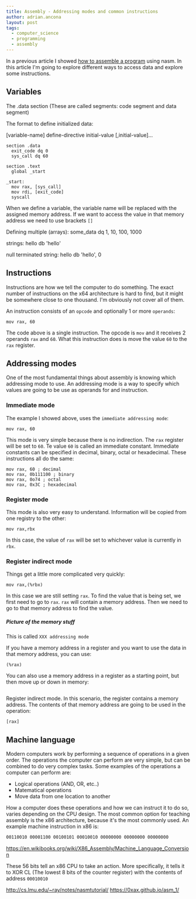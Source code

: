 ```yaml
---
title: Assembly - Addressing modes and common instructions
author: adrian.ancona
layout: post
tags:
  - computer_science
  - programming
  - assembly
---
```


In a previous article I showed [how to assemble a program](/2019/01/introduction-to-assembly-assembling-a-program/) using nasm. In this article I'm going to explore different ways to access data and explore some instructions.

## Variables

The .data section (These are called segments: code segment and data segment)

The format to define initialized data:

[variable-name]    define-directive    initial-value   [,initial-value]...

```viml
section .data
  exit_code dq 0
  sys_call dq 60

section .text
  global _start

_start:
  mov rax, [sys_call]
  mov rdi, [exit_code]
  syscall
```

When we define a variable, the variable name will be replaced with the assigned memory address. If we want to access the value in that memory address we need to use brackets `[]`

Defining multiple (arrays):
some_data dq 1, 10, 100, 1000

strings:
hello db 'hello'

null terminated string:
hello db 'hello', 0














## Instructions

Instructions are how we tell the computer to do something. The exact number of instructions on the x64 architecture is hard to find, but it might be somewhere close to one thousand. I'm obviously not cover all of them.

An instruction consists of an `opcode` and optionally 1 or more `operands`:

```
mov rax, 60
```

The code above is a single instruction. The opcode is `mov` and it receives 2 operands `rax` and `60`. What this instruction does is move the value `60` to the `rax` register.

## Addressing modes

One of the most fundamental things about assembly is knowing which addressing mode to use. An addressing mode is a way to specify which values are going to be use as operands for and instruction.

### Immediate mode

The example I showed above, uses the `immediate addressing mode`:

```
mov rax, 60
```

This mode is very simple because there is no indirection. The `rax` register will be set to `60`. Te value `60` is called an immediate constant. Immediate constants can be specified in decimal, binary, octal or hexadecimal. These instructions all do the same:

```
mov rax, 60 ; decimal
mov rax, 0b111100 ; binary
mov rax, 0o74 ; octal
mov rax, 0x3C ; hexadecimal
```

### Register mode

This mode is also very easy to understand. Information will be copied from one registry to the other:

```
mov rax,rbx
```

In this case, the value of `rax` will be set to whichever value is currently in `rbx`.

### Register indirect mode

Things get a little more complicated very quickly:

```
mov rax,(%rbx)
```

In this case we are still setting `rax`. To find the value that is being set, we first need to go to `rax`. `rax` will contain a memory address. Then we need to go to that memory address to find the value.

##### Picture of the memory stuff

This is called `XXX addressing mode`











 If you have a memory address in a register and you want to use the data in that memory address, you can use:

```
(%rax)
```

You can also use a memory address in a register as a starting point, but then move up or down in memory:

```
```

Register indirect mode. In this scenario, the register contains a memory address. The contents of that memory address are going to be used in the operation:

```
[rax]
```

## Machine language

Modern computers work by performing a sequence of operations in a given order. The operations the computer can perform are very simple, but can be combined to do very complex tasks. Some examples of the operations a computer can perform are:

- Logical operations (AND, OR, etc..)
- Matematical operations
- Move data from one location to another

How a computer does these operations and how we can instruct it to do so, varies depending on the CPU design. The most common option for teaching assembly is the x86 architecture, because it's the most commonly used. An example machine instruction in x86 is:

```asm
00110010 00001100 00100101 00010010 00000000 00000000 00000000
```

https://en.wikibooks.org/wiki/X86_Assembly/Machine_Language_Conversion

These 56 bits tell an x86 CPU to take an action. More specifically, it tells it to XOR CL (The lowest 8 bits of the counter register) with the contents of address `00010010`



http://cs.lmu.edu/~ray/notes/nasmtutorial/
https://0xax.github.io/asm_1/
